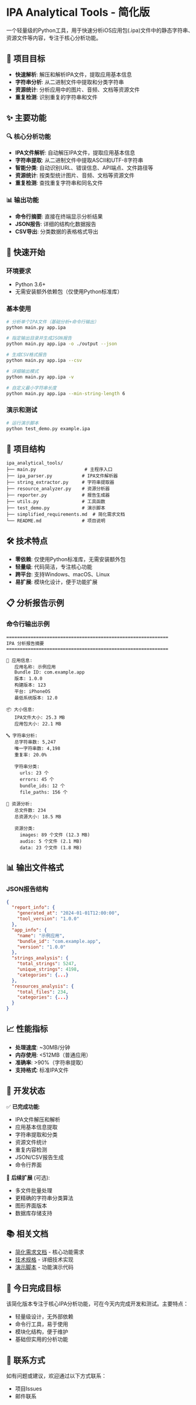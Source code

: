 # IPA Analytical Tools - 简化版

一个轻量级的Python工具，用于快速分析iOS应用包(.ipa)文件中的静态字符串、资源文件等内容，专注于核心分析功能。

## 🎯 项目目标

- **快速解析**: 解压和解析IPA文件，提取应用基本信息
- **字符串分析**: 从二进制文件中提取和分类字符串
- **资源统计**: 分析应用中的图片、音频、文档等资源文件
- **重复检测**: 识别重复的字符串和文件

## ✨ 主要功能

### 🔍 核心分析功能
- **IPA文件解析**: 自动解压IPA文件，提取应用基本信息
- **字符串提取**: 从二进制文件中提取ASCII和UTF-8字符串
- **智能分类**: 自动识别URL、错误信息、API端点、文件路径等
- **资源统计**: 按类型统计图片、音频、文档等资源文件
- **重复检测**: 查找重复字符串和同名文件

### 📊 输出功能
- **命令行摘要**: 直接在终端显示分析结果
- **JSON报告**: 详细的结构化数据报告
- **CSV导出**: 分类数据的表格格式导出

## 🚀 快速开始

### 环境要求
- Python 3.6+
- 无需安装额外依赖包（仅使用Python标准库）

### 基本使用
```bash
# 分析单个IPA文件（基础分析+命令行输出）
python main.py app.ipa

# 指定输出目录并生成JSON报告
python main.py app.ipa -o ./output --json

# 生成CSV格式报告
python main.py app.ipa --csv

# 详细输出模式
python main.py app.ipa -v

# 自定义最小字符串长度
python main.py app.ipa --min-string-length 6
```

### 演示和测试
```bash
# 运行演示脚本
python test_demo.py example.ipa
```

## 📁 项目结构

```
ipa_analytical_tools/
├── main.py                  # 主程序入口
├── ipa_parser.py           # IPA文件解析器  
├── string_extractor.py     # 字符串提取器
├── resource_analyzer.py    # 资源分析器
├── reporter.py             # 报告生成器
├── utils.py                # 工具函数
├── test_demo.py            # 演示脚本
├── simplified_requirements.md  # 简化需求文档
└── README.md               # 项目说明
```

## 🛠️ 技术特点

- **零依赖**: 仅使用Python标准库，无需安装额外包
- **轻量级**: 代码简洁，专注核心功能
- **跨平台**: 支持Windows、macOS、Linux
- **易扩展**: 模块化设计，便于功能扩展

## 📋 分析报告示例

### 命令行输出示例
```
============================================================
IPA 分析报告摘要
============================================================

📱 应用信息:
   应用名称: 示例应用
   Bundle ID: com.example.app
   版本: 1.0.0
   构建版本: 123
   平台: iPhoneOS
   最低系统版本: 12.0

📦 大小信息:
   IPA文件大小: 25.3 MB
   应用包大小: 22.1 MB

🔤 字符串分析:
   总字符串数: 5,247
   唯一字符串数: 4,198
   重复率: 20.0%

   字符串分类:
     urls: 23 个
     errors: 45 个
     bundle_ids: 12 个
     file_paths: 156 个

📁 资源分析:
   总文件数: 234
   总资源大小: 18.5 MB

   资源分类:
     images: 89 个文件 (12.3 MB)
     audio: 5 个文件 (2.1 MB)
     data: 23 个文件 (1.8 MB)
```

## 📊 输出文件格式

### JSON报告结构
```json
{
  "report_info": {
    "generated_at": "2024-01-01T12:00:00",
    "tool_version": "1.0.0"
  },
  "app_info": {
    "name": "示例应用",
    "bundle_id": "com.example.app",
    "version": "1.0.0"
  },
  "strings_analysis": {
    "total_strings": 5247,
    "unique_strings": 4198,
    "categories": {...}
  },
  "resources_analysis": {
    "total_files": 234,
    "categories": {...}
  }
}
```

## 📈 性能指标

- **处理速度**: ~30MB/分钟
- **内存使用**: <512MB（普通应用）
- **准确率**: >90%（字符串提取）
- **支持格式**: 标准IPA文件

## 🚧 开发状态

✅ **已完成功能**:
- IPA文件解压和解析
- 应用基本信息提取
- 字符串提取和分类
- 资源文件统计
- 重复内容检测
- JSON/CSV报告生成
- 命令行界面

🔄 **后续扩展** (可选):
- 多文件批量处理
- 更精确的字符串分类算法
- 图形界面版本
- 数据库存储支持

## 📚 相关文档

- [简化需求文档](simplified_requirements.md) - 核心功能需求
- [技术规格](technical_specs.md) - 详细技术实现
- [演示脚本](test_demo.py) - 功能演示代码

## 🎯 今日完成目标

该简化版本专注于核心IPA分析功能，可在今天内完成开发和测试。主要特点：
- 轻量级设计，无外部依赖
- 命令行工具，易于使用
- 模块化结构，便于维护
- 基础但实用的分析功能

## 📧 联系方式

如有问题或建议，欢迎通过以下方式联系：
- 项目Issues
- 邮件联系 